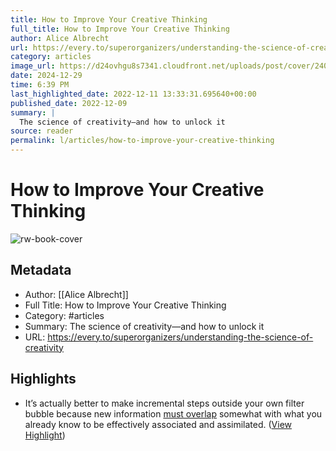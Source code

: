 ```yaml
---
title: How to Improve Your Creative Thinking
full_title: How to Improve Your Creative Thinking
author: Alice Albrecht
url: https://every.to/superorganizers/understanding-the-science-of-creativity
category: articles
image_url: https://d24ovhgu8s7341.cloudfront.net/uploads/post/cover/2407/optimized_6F_efmmrtI5LvmzHwPNyxNGOFOzO_GvYNNf5sbLWWie-BI6HJF61JYFWGSKEyR3AmaB2CeZyVK7zLuCnCG5Dd5qk3r_jq55Ir0RiARt4pPySccS4iDEqfl-sNrL0XRvmmakmEmQHWpagBkwlXWbcPWyJU5xfq-CsHc1XoDAtKR4sbzgOXvDzhOXPBSVucw.png.jpeg
date: 2024-12-29
time: 6:39 PM
last_highlighted_date: 2022-12-11 13:33:31.695640+00:00
published_date: 2022-12-09
summary: |
  The science of creativity—and how to unlock it
source: reader
permalink: l/articles/how-to-improve-your-creative-thinking
---
```

# How to Improve Your Creative Thinking

![rw-book-cover](https://d24ovhgu8s7341.cloudfront.net/uploads/post/cover/2407/optimized_6F_efmmrtI5LvmzHwPNyxNGOFOzO_GvYNNf5sbLWWie-BI6HJF61JYFWGSKEyR3AmaB2CeZyVK7zLuCnCG5Dd5qk3r_jq55Ir0RiARt4pPySccS4iDEqfl-sNrL0XRvmmakmEmQHWpagBkwlXWbcPWyJU5xfq-CsHc1XoDAtKR4sbzgOXvDzhOXPBSVucw.png.jpeg)

## Metadata
- Author: [[Alice Albrecht]]
- Full Title: How to Improve Your Creative Thinking
- Category: #articles
- Summary: The science of creativity—and how to unlock it
- URL: https://every.to/superorganizers/understanding-the-science-of-creativity

## Highlights
- It’s actually better to make incremental steps outside your own filter bubble because new information [must overlap](https://www.ncbi.nlm.nih.gov/pmc/articles/PMC6870350/) somewhat with what you already know to be effectively associated and assimilated. ([View Highlight](https://read.readwise.io/read/01gm0p8290s5kzkp6dzx9gcchh))


